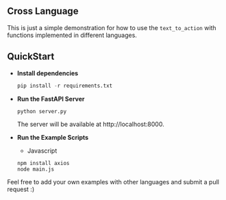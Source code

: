 ## Cross Language

This is just a simple demonstration for how to use the `text_to_action` with functions implemented in different languages.

## QuickStart

- **Install dependencies**

  ```python
  pip install -r requirements.txt
  ```

- **Run the FastAPI Server**

  ```python
  python server.py
  ```

  The server will be available at http://localhost:8000.

- **Run the Example Scripts**

  - Javascript

  ```
  npm install axios
  node main.js
  ```


Feel free to add your own examples with other languages and submit a pull request :)
